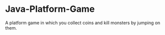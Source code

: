 # Java-Platform-Game
 A platform game in which you collect coins and kill monsters by jumping on them.
